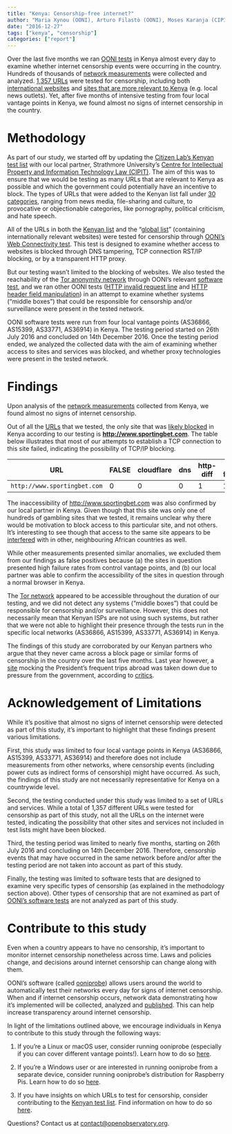 ```yaml
---
title: "Kenya: Censorship-free internet?"
author: "Maria Xynou (OONI), Arturo Filastò (OONI), Moses Karanja (CIPIT)"
date: "2016-12-27"
tags: ["kenya", "censorship"]
categories: ["report"]
---
```


Over the last five months we ran [OONI tests](https://github.com/TheTorProject/ooni-probe) in Kenya almost every day to examine
whether internet censorship events were occurring in the country. Hundreds of
thousands of [network measurements](https://explorer.ooni.torproject.org/country/KE) were collected and analyzed. [1,357 URLs](https://github.com/citizenlab/test-lists/tree/master/lists) were
tested for censorship, including both [international websites](https://github.com/citizenlab/test-lists/blob/master/lists/global.csv) and [sites that are more relevant to Kenya](https://github.com/citizenlab/test-lists/blob/master/lists/ke.csv) (e.g. local news outlets). Yet, after five months of
intensive testing from four local vantage points in Kenya, we found almost no
signs of internet censorship in the country.

# Methodology

As part of our study, we started off by updating the [Citizen Lab’s Kenyan test list](https://github.com/citizenlab/test-lists/blob/master/lists/ke.csv) with our local partner, Strathmore University’s [Centre for Intellectual Property and Information Technology Law (CIPIT)](http://cipit.org/). The aim of this was to ensure
that we would be testing as many URLs that are relevant to Kenya as possible and
which the government could potentially have an incentive to block. The types of
URLs that were added to the Kenyan list fall under [30 categories](https://github.com/citizenlab/test-lists/blob/master/lists/00-proposed-category_codes.csv), ranging from
news media, file-sharing and culture, to provocative or objectionable
categories, like pornography, political criticism, and hate speech.

All of the URLs in both the [Kenyan list](https://github.com/citizenlab/test-lists/blob/master/lists/ke.csv) and the “[global list](https://github.com/citizenlab/test-lists/blob/master/lists/global.csv)” (containing
internationally relevant websites) were tested for censorship through [OONI’s Web Connectivity test](https://ooni.torproject.org/nettest/web-connectivity/). This test is designed to examine whether access to websites
is blocked through DNS tampering, TCP connection RST/IP blocking, or by a
transparent HTTP proxy.

But our testing wasn’t limited to the blocking of websites. We also tested the
reachability of the [Tor anonymity network](https://www.torproject.org/) through OONI’s relevant [software test](https://ooni.torproject.org/nettest/vanilla-tor/),
and we ran other OONI tests ([HTTP invalid request line](https://ooni.torproject.org/nettest/http-invalid-request-line/) and [HTTP header field manipulation](https://ooni.torproject.org/nettest/http-header-field-manipulation/)) in an attempt to examine whether systems (“middle boxes”) that
could be responsible for censorship and/or surveillance were present in the
tested network.

OONI software tests were run from four local vantage points (AS36866, AS15399,
AS33771, AS36914) in Kenya. The testing period started on 26th July 2016 and
concluded on 14th December 2016. Once the testing period ended, we analyzed the
collected data with the aim of examining whether access to sites and services
was blocked, and whether proxy technologies were present in the tested network.

# Findings

Upon analysis of the [network measurements](https://explorer.ooni.torproject.org/country/KE) collected from Kenya, we found almost
no signs of internet censorship.

Out of all the [URLs](https://github.com/citizenlab/test-lists/tree/master/lists) that we tested, the only site that was [likely blocked](https://explorer.ooni.torproject.org/measurement/20161107T075602Z_AS36914_TjQtUZ2q8AOROLbiBqVmR9IlueW8SBSg5Ng69aSWShud2mQeJb?input=http:%2F%2Fwww.sportingbet.com) in
Kenya according to our testing is **http://www.sportingbet.com**. The table below
illustrates that most of our attempts to establish a TCP connection to this site
failed, indicating the possibility of TCP/IP blocking.

| URL                        | FALSE | cloudflare | dns | http-diff | http-failure | tcp_ip | anomalies |
|----------------------------|-------|------------|-----|-----------|--------------|--------|-----------|
| `http://www.sportingbet.com` | 0     | 0          | 0   | 1         | 1            | 46     | 48        |

The inaccessibility of http://www.sportingbet.com was also confirmed by our
local partner in Kenya. Given though that this site was only one of hundreds of
gambling sites that we tested, it remains unclear why there would be motivation
to block access to this particular site, and not others. It’s interesting to see
though that access to the same site appears to be [interfered](https://explorer.ooni.torproject.org/measurement/20161221T000038Z_AS29032_6B7aAG70pQs8UxMERv9ffjDqbCyqzbWL2k5pVhzSynKZC5ep48?input=http:%2F%2Fwww.sportingbet.com) with in other,
neighbouring African countries as well.

While other measurements presented similar anomalies, we excluded them from our
findings as false positives because (a) the sites in question presented high
failure rates from control vantage points, and (b) our local partner was able to
confirm the accessibility of the sites in question through a normal browser in
Kenya.

The [Tor network](https://www.torproject.org/) appeared to be accessible throughout the duration of our
testing, and we did not detect any systems (“middle boxes”) that could be
responsible for censorship and/or surveillance. However, this does not
necessarily mean that Kenyan ISPs are not using such systems, but rather that we
were not able to highlight their presence through the tests run in the specific
local networks (AS36866, AS15399, AS33771, AS36914) in Kenya.

The findings of this study are corroborated by our Kenyan partners who argue
that they never came across a block page or similar forms of censorship in the
country over the last five months. Last year however, a [site](http://www.isuhuruinkenya.co.ke/) mocking the
President’s frequent trips abroad was taken down due to pressure from the
government, according to [critics](http://nairobinews.nation.co.ke/news/website-mocking-tourist-president-shut-down-after-pressure-from-above/).

# Acknowledgement of Limitations

While it’s positive that almost no signs of internet censorship were detected as
part of this study, it’s important to highlight that these findings present
various limitations.

First, this study was limited to four local vantage points in Kenya (AS36866,
AS15399, AS33771, AS36914) and therefore does not include measurements from
other networks, where censorship events (including power cuts as indirect forms
of censorship) might have occurred. As such, the findings of this study are not
necessarily representative for Kenya on a countrywide level.

Second, the testing conducted under this study was limited to a set of URLs and
services. While a total of 1,357 different URLs were tested for censorship as
part of this study, not all the URLs on the internet were tested, indicating the
possibility that other sites and services not included in test lists might have
been blocked.

Third, the testing period was limited to nearly five months, starting on 26th
July 2016 and concluding on 14th December 2016. Therefore, censorship events
that may have occurred in the same network before and/or after the testing
period are not taken into account as part of this study.

Finally, the testing was limited to software tests that are designed to examine
very specific types of censorship (as explained in the methodology section
above). Other types of censorship that are not examined as part of [OONI’s software tests](https://github.com/TheTorProject/ooni-probe) are not analyzed as part of this study.

# Contribute to this study

Even when a country appears to have no censorship, it’s important to monitor
internet censorship nonetheless across time. Laws and policies change, and
decisions around internet censorship can change along with them.

OONI’s software (called [ooniprobe](https://github.com/TheTorProject/ooni-probe)) allows users around the world to
automatically test their networks every day for signs of internet censorship.
When and if internet censorship occurs, network data demonstrating how it’s
implemented will be collected, analyzed and [published](https://explorer.ooni.torproject.org/world/). This can help increase
transparency around internet censorship.

In light of the limitations outlined above, we encourage individuals in Kenya to
contribute to this study through the following ways:

1. If you’re a Linux or macOS user, consider running ooniprobe (especially if you
can cover different vantage points!). Learn how to do so [here](https://ooni.torproject.org/install/ooniprobe/). 

2. If you’re a
Windows user or are interested in running ooniprobe from a separate device,
consider running ooniprobe’s distribution for Raspberry Pis. Learn how to do so
[here](https://ooni.torproject.org/install/lepidopter/). 

3. If you have insights on which URLs to test for censorship, consider
contributing to the [Kenyan test list](https://github.com/citizenlab/test-lists/blob/master/lists/ke.csv). Find information on how to do so [here](https://ooni.torproject.org/get-involved/contribute-test-lists/).

Questions? Contact us at contact@openobservatory.org.
